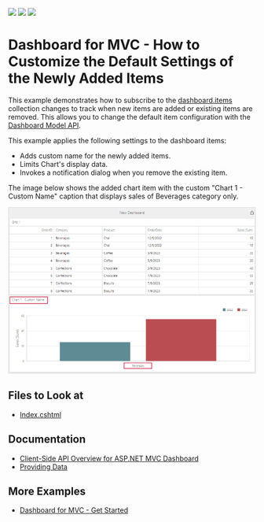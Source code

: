 <!-- default badges list -->
![](https://img.shields.io/endpoint?url=https://codecentral.devexpress.com/api/v1/VersionRange/575863040/22.1.6%2B)
[![](https://img.shields.io/badge/Open_in_DevExpress_Support_Center-FF7200?style=flat-square&logo=DevExpress&logoColor=white)](https://supportcenter.devexpress.com/ticket/details/T1132675)
[![](https://img.shields.io/badge/📖_How_to_use_DevExpress_Examples-e9f6fc?style=flat-square)](https://docs.devexpress.com/GeneralInformation/403183)
<!-- default badges end -->
# Dashboard for MVC - How to Customize the Default Settings of the Newly Added Items

This example demonstrates how to subscribe to the [dashboard.items](https://docs.devexpress.com/Dashboard/js-DevExpress.Dashboard.Model.Dashboard#js_devexpress_dashboard_model_dashboard_items) collection changes to track when new items are added or existing items are removed. This allows you to change the default item configuration with the [Dashboard Model API](https://docs.devexpress.com/Dashboard/402482/web-dashboard/ui-elements-and-customization/dashboard-model).

This example applies the following settings to the dashboard items:

* Adds custom name for the newly added items.
* Limits Chart's display data.
* Invokes a notification dialog when you remove the existing item.

The image below shows the added chart item with the custom "Chart 1 - Custom Name" caption that displays sales of Beverages category only.

![Dashboard](images/dashboard.png)

## Files to Look at

* [Index.cshtml](./CS/Views//Home/Index.cshtml)

## Documentation

- [Client-Side API Overview for ASP.NET MVC Dashboard](https://docs.devexpress.com/Dashboard/16796/web-dashboard/aspnet-mvc-dashboard-extension/client-side-api-overview)
- [Providing Data](https://docs.devexpress.com/Dashboard/117297/web-dashboard/create-dashboards-on-the-web/dashboard-item-settings/grid/providing-data)

## More Examples

- [Dashboard for MVC - Get Started](https://github.com/DevExpress-Examples/web-dashboard-asp-net-mvc-application)
